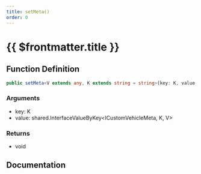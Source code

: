 ```yaml
---
title: setMeta()
order: 0
---
```


# {{ $frontmatter.title }}

## Function Definition

```ts
public setMeta<V extends any, K extends string = string>(key: K, value: shared.InterfaceValueByKey<ICustomVehicleMeta, K, V>): void;
```

### Arguments

* key: K
* value: shared.InterfaceValueByKey\<ICustomVehicleMeta, K, V\>

### Returns

* void

## Documentation

<!--@include: ./parts/setMeta.md-->
